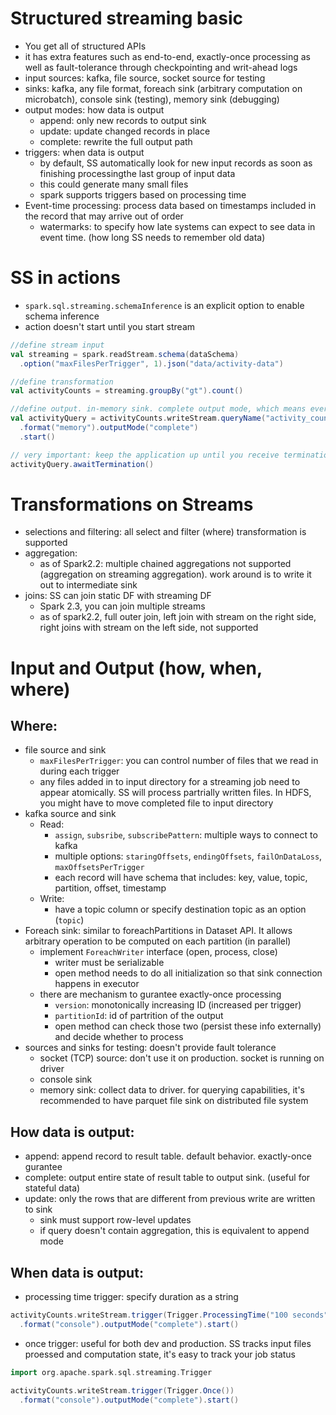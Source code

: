 # Structured streaming basic
* You get all of structured APIs 
* it has extra features such as end-to-end, exactly-once processing as well as fault-tolerance through checkpointing and writ-ahead logs
* input sources: kafka, file source, socket source for testing
* sinks: kafka, any file format, foreach sink (arbitrary computation on microbatch), console sink (testing), memory sink (debugging)
* output modes: how data is output
    * append: only new records to output sink
    * update: update changed records in place
    * complete: rewrite the full output path
* triggers: when data is output
    * by default, SS automatically look for new input records as soon as finishing processingthe last group of input data
    * this could generate many small files
    * spark supports triggers based on processing time
* Event-time processing: process data based on timestamps included in the record that may arrive out of order
    * watermarks: to specify how late systems can expect to see data in event time. (how long SS needs to remember old data)

# SS in actions
* `spark.sql.streaming.schemaInference` is an explicit option to enable schema inference
* action doesn't start until you start stream 

```scala
//define stream input
val streaming = spark.readStream.schema(dataSchema)
  .option("maxFilesPerTrigger", 1).json("data/activity-data")

//define transformation
val activityCounts = streaming.groupBy("gt").count()

//define output. in-memory sink. complete output mode, which means every trigger entire output table gets updated
val activityQuery = activityCounts.writeStream.queryName("activity_counts")
  .format("memory").outputMode("complete")
  .start()

// very important: keep the application up until you receive termination signal
activityQuery.awaitTermination()
```

# Transformations on Streams
* selections and filtering: all select and filter (where) transformation is supported
* aggregation: 
    * as of Spark2.2: multiple chained aggregations not supported (aggregation on streaming aggregation). work around is to write it out to intermediate sink
* joins: SS can join static DF with streaming DF
    * Spark 2.3, you can join multiple streams
    * as of spark2.2, full outer join, left join with stream on the right side, right joins with stream on the left side, not supported

# Input and Output (how, when, where)
## Where:
* file source and sink
    * `maxFilesPerTrigger`: you can control number of files that we read in during each trigger
    * any files added in to input directory for a streaming job need to appear atomically. SS will process partrially written files. In HDFS, you might have to move completed file to input directory
* kafka source and sink
    * Read:
        * `assign`, `subsribe`, `subscribePattern`: multiple ways to connect to kafka
        * multiple options: `staringOffsets`, `endingOffsets`, `failOnDataLoss`, `maxOffsetsPerTrigger`
        * each record will have schema that includes: key, value, topic, partition, offset, timestamp
    * Write:
        * have a topic column or specify destination topic as an option (`topic`)
* Foreach sink: similar to foreachPartitions in Dataset API. It allows arbitrary operation to be computed on each partition (in parallel)
    * implement `ForeachWriter` interface (open, process, close)
        * writer must be serializable
        * open method needs to do all initialization so that sink connection happens in executor
    * there are mechanism to gurantee exactly-once processing
        * `version`: monotonically increasing ID (increased per trigger)
        * `partitionId`: id of partrition of the output
        * open method can check those two (persist these info externally) and decide whether to process
* sources and sinks for testing: doesn't provide fault tolerance
    * socket (TCP) source: don't use it on production. socket is running on driver
    * console sink
    * memory sink: collect data to driver. for querying capabilities, it's recommended to have parquet file sink on distributed file system
## How data is output:
* append: append record to result table. default behavior. exactly-once gurantee
* complete: output entire state of result table to output sink. (useful for stateful data)
* update: only the rows that are different from previous write are written to sink
    * sink must support row-level updates
    * if query doesn't contain aggregation, this is equivalent to append mode
## When data is output:
* processing time trigger: specify duration as a string 

```scala
activityCounts.writeStream.trigger(Trigger.ProcessingTime("100 seconds"))
  .format("console").outputMode("complete").start()
```

* once trigger: useful for both dev and production. SS tracks input files proessed and computation state, it's easy to track your job status

```scala
import org.apache.spark.sql.streaming.Trigger

activityCounts.writeStream.trigger(Trigger.Once())
  .format("console").outputMode("complete").start()
```
